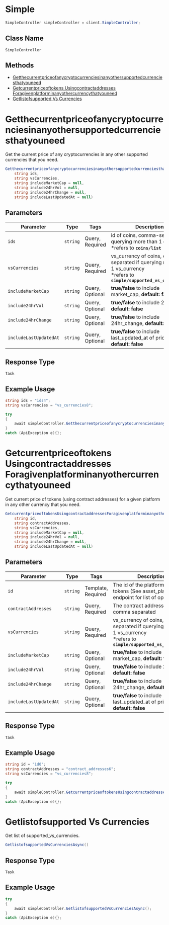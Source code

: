 # Simple

```csharp
SimpleController simpleController = client.SimpleController;
```

## Class Name

`SimpleController`

## Methods

* [Getthecurrentpriceofanycryptocurrenciesinanyothersupportedcurrenciesthatyouneed](/doc/controllers/simple.md#getthecurrentpriceofanycryptocurrenciesinanyothersupportedcurrenciesthatyouneed)
* [Getcurrentpriceoftokens Usingcontractaddresses Foragivenplatforminanyothercurrencythatyouneed](/doc/controllers/simple.md#getcurrentpriceoftokens-usingcontractaddresses-foragivenplatforminanyothercurrencythatyouneed)
* [Getlistofsupported Vs Currencies](/doc/controllers/simple.md#getlistofsupported-vs-currencies)


# Getthecurrentpriceofanycryptocurrenciesinanyothersupportedcurrenciesthatyouneed

Get the current price of any cryptocurrencies in any other supported currencies that you need.

```csharp
GetthecurrentpriceofanycryptocurrenciesinanyothersupportedcurrenciesthatyouneedAsync(
    string ids,
    string vsCurrencies,
    string includeMarketCap = null,
    string include24hrVol = null,
    string include24hrChange = null,
    string includeLastUpdatedAt = null)
```

## Parameters

| Parameter | Type | Tags | Description |
|  --- | --- | --- | --- |
| `ids` | `string` | Query, Required | id of coins, comma-separated if querying more than 1 coin<br>*refers to <b>`coins/list`</b> |
| `vsCurrencies` | `string` | Query, Required | vs_currency of coins, comma-separated if querying more than 1 vs_currency<br>*refers to <b>`simple/supported_vs_currencies`</b> |
| `includeMarketCap` | `string` | Query, Optional | <b>true/false</b> to include market_cap, <b>default: false</b> |
| `include24hrVol` | `string` | Query, Optional | <b>true/false</b> to include 24hr_vol, <b>default: false</b> |
| `include24hrChange` | `string` | Query, Optional | <b>true/false</b> to include 24hr_change, <b>default: false</b> |
| `includeLastUpdatedAt` | `string` | Query, Optional | <b>true/false</b> to include last_updated_at of price, <b>default: false</b> |

## Response Type

`Task`

## Example Usage

```csharp
string ids = "ids4";
string vsCurrencies = "vs_currencies8";

try
{
    await simpleController.GetthecurrentpriceofanycryptocurrenciesinanyothersupportedcurrenciesthatyouneedAsync(ids, vsCurrencies, null, null, null, null);
}
catch (ApiException e){};
```


# Getcurrentpriceoftokens Usingcontractaddresses Foragivenplatforminanyothercurrencythatyouneed

Get current price of tokens (using contract addresses) for a given platform in any other currency that you need.

```csharp
GetcurrentpriceoftokensUsingcontractaddressesForagivenplatforminanyothercurrencythatyouneedAsync(
    string id,
    string contractAddresses,
    string vsCurrencies,
    string includeMarketCap = null,
    string include24hrVol = null,
    string include24hrChange = null,
    string includeLastUpdatedAt = null)
```

## Parameters

| Parameter | Type | Tags | Description |
|  --- | --- | --- | --- |
| `id` | `string` | Template, Required | The id of the platform issuing tokens (See asset_platforms endpoint for list of options) |
| `contractAddresses` | `string` | Query, Required | The contract address of tokens, comma separated |
| `vsCurrencies` | `string` | Query, Required | vs_currency of coins, comma-separated if querying more than 1 vs_currency<br>*refers to <b>`simple/supported_vs_currencies`</b> |
| `includeMarketCap` | `string` | Query, Optional | <b>true/false</b> to include market_cap, <b>default: false</b> |
| `include24hrVol` | `string` | Query, Optional | <b>true/false</b> to include 24hr_vol, <b>default: false</b> |
| `include24hrChange` | `string` | Query, Optional | <b>true/false</b> to include 24hr_change, <b>default: false</b> |
| `includeLastUpdatedAt` | `string` | Query, Optional | <b>true/false</b> to include last_updated_at of price, <b>default: false</b> |

## Response Type

`Task`

## Example Usage

```csharp
string id = "id0";
string contractAddresses = "contract_addresses6";
string vsCurrencies = "vs_currencies8";

try
{
    await simpleController.GetcurrentpriceoftokensUsingcontractaddressesForagivenplatforminanyothercurrencythatyouneedAsync(id, contractAddresses, vsCurrencies, null, null, null, null);
}
catch (ApiException e){};
```


# Getlistofsupported Vs Currencies

Get list of supported_vs_currencies.

```csharp
GetlistofsupportedVsCurrenciesAsync()
```

## Response Type

`Task`

## Example Usage

```csharp
try
{
    await simpleController.GetlistofsupportedVsCurrenciesAsync();
}
catch (ApiException e){};
```

